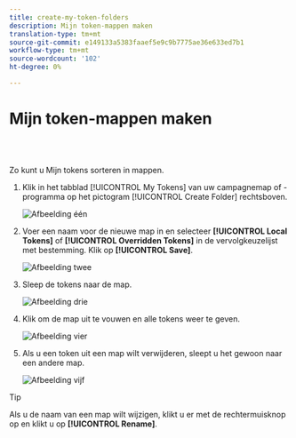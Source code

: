 ```yaml
---
title: create-my-token-folders
description: Mijn token-mappen maken
translation-type: tm+mt
source-git-commit: e149133a5383faaef5e9c9b7775ae36e633ed7b1
workflow-type: tm+mt
source-wordcount: '102'
ht-degree: 0%

---
```



# Mijn token-mappen maken

<br> 

Zo kunt u Mijn tokens sorteren in mappen.

1. Klik in het tabblad [!UICONTROL My Tokens] van uw campagnemap of -programma op het pictogram [!UICONTROL Create Folder] rechtsboven.

   ![Afbeelding één](/help/sky/assets/my-tokens/create-my-token-folders/create-my-token-folders-1.png)

1. Voer een naam voor de nieuwe map in en selecteer **[!UICONTROL Local Tokens]** of **[!UICONTROL Overridden Tokens]** in de vervolgkeuzelijst met bestemming. Klik op **[!UICONTROL Save]**.

   ![Afbeelding twee](/help/sky/assets/my-tokens/create-my-token-folders/create-my-token-folders-2.png)

1. Sleep de tokens naar de map.

   ![Afbeelding drie](/help/sky/assets/my-tokens/create-my-token-folders/create-my-token-folders-3.png)

1. Klik om de map uit te vouwen en alle tokens weer te geven.

   ![Afbeelding vier](/help/sky/assets/my-tokens/create-my-token-folders/create-my-token-folders-4.png)

1. Als u een token uit een map wilt verwijderen, sleept u het gewoon naar een andere map.

   ![Afbeelding vijf](/help/sky/assets/my-tokens/create-my-token-folders/create-my-token-folders-5.png)

>[!TIP]
>
>Als u de naam van een map wilt wijzigen, klikt u er met de rechtermuisknop op en klikt u op **[!UICONTROL Rename]**.
